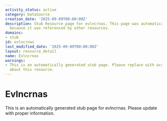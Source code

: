 ```yaml
---
activity_status: active
category: DataSource
creation_date: '2025-09-09T00:00:00Z'
description: Stub Resource page for evlncrnas. This page was automatically generated
  because it was referenced by other resources.
domains:
- stub
id: evlncrnas
last_modified_date: '2025-09-09T00:00:00Z'
layout: resource_detail
name: Evlncrnas
warnings:
- This is an automatically generated stub page. Please replace with accurate information
  about this resource.
---
```


# Evlncrnas

This is an automatically generated stub page for evlncrnas. Please update with proper information.
